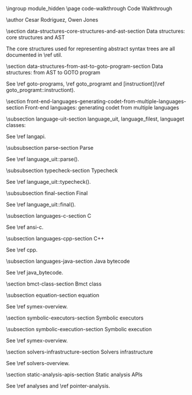 \ingroup module_hidden 
\page code-walkthrough Code Walkthrough

\author Cesar Rodriguez, Owen Jones

\section data-structures-core-structures-and-ast-section Data structures: core structures and AST

The core structures used for representing abstract syntax trees are all
documented in \ref util.

\section data-structures-from-ast-to-goto-program-section Data structures: from AST to GOTO program

See \ref goto-programs, \ref goto_programt and [instructiont](\ref goto_programt::instructiont).

\section front-end-languages-generating-codet-from-multiple-languages-section Front-end languages: generating codet from multiple languages

\subsection language-uit-section language_uit, language_filest, languaget classes:

See \ref langapi.

\subsubsection parse-section Parse

See \ref language_uit::parse().

\subsubsection typecheck-section Typecheck

See \ref language_uit::typecheck().

\subsubsection final-section Final

See \ref language_uit::final().

\subsection languages-c-section C

See \ref ansi-c.

\subsection languages-cpp-section C++

See \ref cpp.

\subsection languages-java-section Java bytecode

See \ref java_bytecode.

\section bmct-class-section Bmct class

\subsection equation-section equation

See \ref symex-overview.


\section symbolic-executors-section Symbolic executors

\subsection symbolic-execution-section Symbolic execution

See \ref symex-overview.


\section solvers-infrastructure-section Solvers infrastructure

See \ref solvers-overview.

\section  static-analysis-apis-section Static analysis APIs

See \ref analyses and \ref pointer-analysis.
